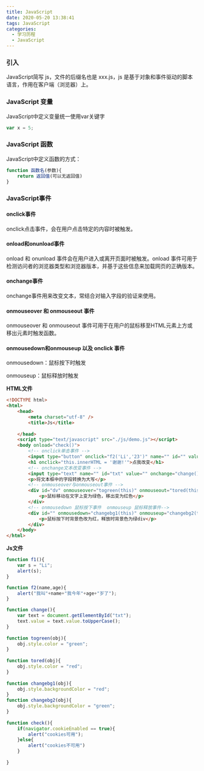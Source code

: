```yaml
---
title: JavaScript
date: 2020-05-20 13:38:41
tags: JavaScript
categories:
  - 学习历程
  - JavaScript
---
```


### 引入

JavaScript简写 js，文件的后缀名也是 xxx.js，js 是基于对象和事件驱动的脚本语言，作用在客户端（浏览器）上。 

<!-- more -->

### JavaScript 变量

JavaScript中定义变量统一使用var关键字

```javascript
var x = 5;
```

### JavaScript 函数 

JavaScript中定义函数的方式：

```javascript
function 函数名(参数){
    return 返回值(可以无返回值)
}
```

###  JavaScript事件

#### onclick事件  

onclick点击事件，会在用户点击特定的内容时被触发。

#### onload和onunload事件

onload 和 onunload 事件会在用户进入或离开页面时被触发。onload 事件可用于检测访问者的浏览器类型和浏览器版本，并基于这些信息来加载网页的正确版本。 

#### onchange事件

onchange事件用来改变文本，常结合对输入字段的验证来使用。

#### onmouseover 和 onmouseout 事件 

onmouseover 和 onmouseout 事件可用于在用户的鼠标移至HTML元素上方或移出元素时触发函数。

#### onmousedown和onmouseup 以及 onclick 事件

onmousedown：鼠标按下时触发

onmouseup：鼠标释放时触发

**HTML文件**

```html
<!DOCTYPE html>
<html>
	<head>
		<meta charset="utf-8" />
		<title>Js</title>
		
	</head>
	<script type="text/javascript" src="./js/demo.js"></script>
	<body onload="check()">
		<!-- onclick单击事件 -->	
		<input type="button" onclick="f2('Li','23')" name="" id="" value="点我" />
		<h1 onclick="this.innerHTML = '谢谢!'">点我改变</h1>
		<!-- onchange文本改变事件 -->
		<input type="text" name="" id="txt" value="" onchange="change()"/>
		<p>将文本框中的字段转换为大写</p>
		<!-- onmouseover与onmouseout事件 -->
		<div id="dv" onmouseover="togreen(this)" onmouseout="tored(this)">
			<p>鼠标移动在文字上变为绿色，移出变为红色</p>
		</div>
		<!-- onmousedown 鼠标按下事件  onmouseup 鼠标释放事件-->
		<div id="" onmousedown="changebg1(this)" onmouseup="changebg2(this)">
			<p>鼠标按下时背景色改为红，释放时背景色为绿div</p>
		</div>
	</body>
</html>

```

**Js文件**

```javascript
function f1(){
	var s = "Li";
	alert(s);
}

function f2(name,age){
	alert("我叫"+name+"我今年"+age+"岁了");
}

function change(){
	var text = document.getElementById("txt");
	text.value = text.value.toUpperCase();
}
			
function togreen(obj){
	obj.style.color = "green";
}
		
function tored(obj){
	obj.style.color = "red";
}
	
function changebg1(obj){
	obj.style.backgroundColor = "red";
}
function changebg2(obj){
	obj.style.backgroundColor = "green";
}
			
function check(){
	if(navigator.cookieEnabled == true){
		alert("cookies可用");
	}else{
		alert("cookies不可用")
	}
	
}
```

